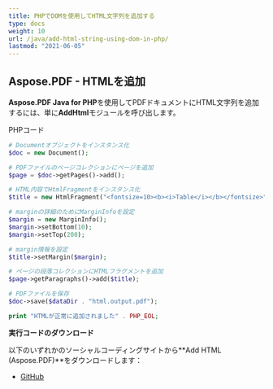 ```yaml
---
title: PHPでDOMを使用してHTML文字列を追加する
type: docs
weight: 10
url: /java/add-html-string-using-dom-in-php/
lastmod: "2021-06-05"
---
```


## Aspose.PDF - HTMLを追加

**Aspose.PDF Java for PHP**を使用してPDFドキュメントにHTML文字列を追加するには、単に**AddHtml**モジュールを呼び出します。

PHPコード

```php
# Documentオブジェクトをインスタンス化
$doc = new Document();

# PDFファイルのページコレクションにページを追加
$page = $doc->getPages()->add();

# HTML内容でHtmlFragmentをインスタンス化
$title = new HtmlFragment("<fontsize=10><b><i>Table</i></b></fontsize>");

# marginの詳細のためにMarginInfoを設定
$margin = new MarginInfo();
$margin->setBottom(10);
$margin->setTop(200);

# margin情報を設定
$title->setMargin($margin);

# ページの段落コレクションにHTMLフラグメントを追加
$page->getParagraphs()->add($title);

# PDFファイルを保存
$doc->save($dataDir . "html.output.pdf");

print "HTMLが正常に追加されました" . PHP_EOL;

```

**実行コードのダウンロード**

以下のいずれかのソーシャルコーディングサイトから**Add HTML (Aspose.PDF)**をダウンロードします：

- [GitHub](https://github.com/aspose-pdf/Aspose.PDF-for-Java/blob/master/Plugins/Aspose_Pdf_Java_for_PHP/src/Aspose/Pdf/WorkingWithText/AddHtml.php)